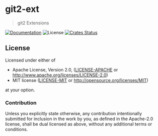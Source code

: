 # git2-ext

> git2 Extensions

[![Documentation](https://img.shields.io/badge/docs-master-blue.svg)][Documentation]
![License](https://img.shields.io/crates/l/git2-ext.svg)
[![Crates Status](https://img.shields.io/crates/v/git2-ext.svg)](https://crates.io/crates/git2-ext)

## License

Licensed under either of

 * Apache License, Version 2.0, ([LICENSE-APACHE](LICENSE-APACHE) or http://www.apache.org/licenses/LICENSE-2.0)
 * MIT license ([LICENSE-MIT](LICENSE-MIT) or http://opensource.org/licenses/MIT)

at your option.

### Contribution

Unless you explicitly state otherwise, any contribution intentionally
submitted for inclusion in the work by you, as defined in the Apache-2.0
license, shall be dual licensed as above, without any additional terms or
conditions.

[Crates.io]: https://crates.io/crates/git2-ext
[Documentation]: https://docs.rs/git2-ext
